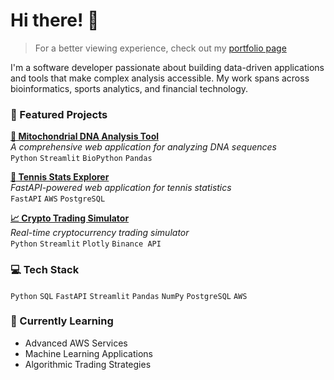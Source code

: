 # Hi there! 👋

> For a better viewing experience, check out my [portfolio page](https://yourusername.github.io)

I'm a software developer passionate about building data-driven applications and tools that make complex analysis accessible. My work spans across bioinformatics, sports analytics, and financial technology.

### 🚀 Featured Projects

[**🧬 Mitochondrial DNA Analysis Tool**](https://dna-analysis-tool.streamlit.app/)  
*A comprehensive web application for analyzing DNA sequences*  
`Python` `Streamlit` `BioPython` `Pandas`

[**🎾 Tennis Stats Explorer**](http://44.201.186.157:8000)  
*FastAPI-powered web application for tennis statistics*  
`FastAPI` `AWS` `PostgreSQL`

[**📈 Crypto Trading Simulator**](https://github.com/lebondon/bot_trading_binance)  
*Real-time cryptocurrency trading simulator*  
`Python` `Streamlit` `Plotly` `Binance API`

### 💻 Tech Stack

`Python` `SQL` `FastAPI` `Streamlit` `Pandas` `NumPy` `PostgreSQL` `AWS`

### 🌱 Currently Learning
- Advanced AWS Services
- Machine Learning Applications
- Algorithmic Trading Strategies
